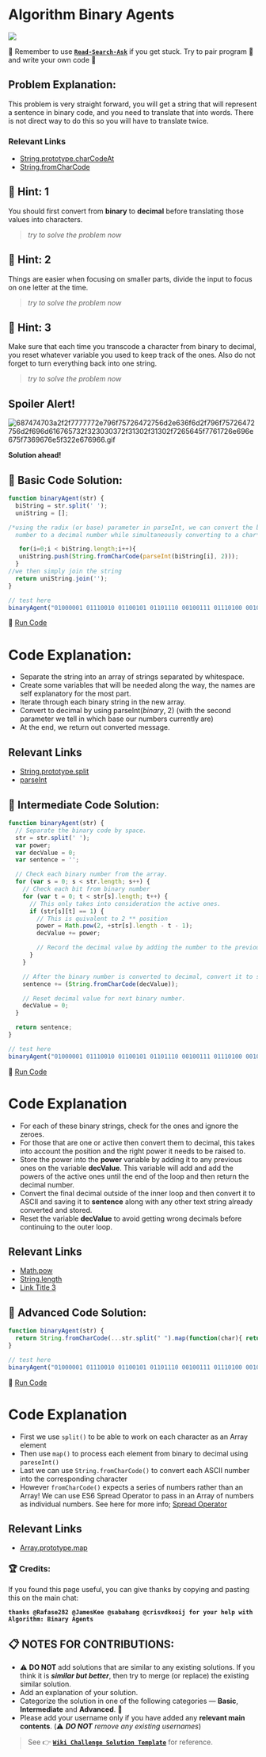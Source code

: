 # Algorithm Binary Agents

![](https://i.imgur.com/HSwaSFK.jpg)

:triangular_flag_on_post: Remember to use [**`Read-Search-Ask`**](FreeCodeCamp-Get-Help) if you get stuck. Try to pair program :busts_in_silhouette: and write your own code :pencil:

## Problem Explanation:

This problem is very straight forward, you will get a string that will represent a sentence in binary code, and you need to translate that into words. There is not direct way to do this so you will have to translate twice.

### Relevant Links

- [String.prototype.charCodeAt](JS-String-Prototype-CharCodeAt)
- [String.fromCharCode](String.fromCharCode)

## :speech_balloon: Hint: 1

You should first convert from **binary** to **decimal** before translating those values into characters.

> _try to solve the problem now_

## :speech_balloon: Hint: 2

Things are easier when focusing on smaller parts, divide the input to focus on one letter at the time.

> _try to solve the problem now_

## :speech_balloon: Hint: 3

Make sure that each time you transcode a character from binary to decimal, you reset whatever variable you used to keep track of the ones. Also do not forget to turn everything back into one string.

> _try to solve the problem now_

## Spoiler Alert!

![687474703a2f2f7777772e796f75726472756d2e636f6d2f796f75726472756d2f696d616765732f323030372f31302f31302f7265645f7761726e696e675f7369676e5f322e676966.gif](https://files.gitter.im/FreeCodeCamp/Wiki/nlOm/thumb/687474703a2f2f7777772e796f75726472756d2e636f6d2f796f75726472756d2f696d616765732f323030372f31302f31302f7265645f7761726e696e675f7369676e5f322e676966.gif)

**Solution ahead!**

## :beginner: Basic Code Solution:

```javascript
function binaryAgent(str) {
  biString = str.split(' ');
  uniString = [];

/*using the radix (or base) parameter in parseInt, we can convert the binary
  number to a decimal number while simultaneously converting to a char*/

   for(i=0;i < biString.length;i++){
   uniString.push(String.fromCharCode(parseInt(biString[i], 2)));
  }
//we then simply join the string
  return uniString.join('');
}

// test here
binaryAgent("01000001 01110010 01100101 01101110 00100111 01110100 00100000 01100010 01101111 01101110 01100110 01101001 01110010 01100101 01110011 00100000 01100110 01110101 01101110 00100001 00111111");
```

:rocket: [Run Code](https://repl.it/CLnm/0)

# Code Explanation:

- Separate the string into an array of strings separated by whitespace.
- Create some variables that will be needed along the way, the names are self explanatory for the most part.
- Iterate through each binary string in the new array.
- Convert to decimal by using parseInt(_binary_, 2) (with the second parameter we tell in which base our numbers currently are)
- At the end, we return out converted message.

## Relevant Links

- [String.prototype.split](JS-String-Prototype-Split)
- [parseInt](JS-ParseInt)

## :sunflower: Intermediate Code Solution:

```javascript
function binaryAgent(str) {
  // Separate the binary code by space.
  str = str.split(' ');
  var power;
  var decValue = 0;
  var sentence = '';

  // Check each binary number from the array.
  for (var s = 0; s < str.length; s++) {
    // Check each bit from binary number
    for (var t = 0; t < str[s].length; t++) {
      // This only takes into consideration the active ones.
      if (str[s][t] == 1) {
        // This is quivalent to 2 ** position
        power = Math.pow(2, +str[s].length - t - 1);
        decValue += power;

        // Record the decimal value by adding the number to the previous one.
      }
    }

    // After the binary number is converted to decimal, convert it to string and store
    sentence += (String.fromCharCode(decValue));

    // Reset decimal value for next binary number.
    decValue = 0;
  }

  return sentence;
}

// test here
binaryAgent("01000001 01110010 01100101 01101110 00100111 01110100 00100000 01100010 01101111 01101110 01100110 01101001 01110010 01100101 01110011 00100000 01100110 01110101 01101110 00100001 00111111");
```

:rocket: [Run Code](https://repl.it/CLno/0)

# Code Explanation

- For each of these binary strings, check for the ones and ignore the zeroes.
- For those that are one or active then convert them to decimal, this takes into account the position and the right power it needs to be raised to.
- Store the power into the **power** variable by adding it to any previous ones on the variable **decValue**. This variable will add and add the powers of the active ones until the end of the loop and then return the decimal number.
- Convert the final decimal outside of the inner loop and then convert it to ASCII and saving it to **sentence** along with any other text string already converted and stored.
- Reset the variable **decValue** to avoid getting wrong decimals before continuing to the outer loop.

## Relevant Links

- [Math.pow](JS-Math-Pow)
- [String.length](String.length)
- [Link Title 3](http://example.com)

## :rotating_light: Advanced Code Solution:

```javascript
function binaryAgent(str) {
  return String.fromCharCode(...str.split(" ").map(function(char){ return parseInt(char, 2); }));
}

// test here
binaryAgent("01000001 01110010 01100101 01101110 00100111 01110100 00100000 01100010 01101111 01101110 01100110 01101001 01110010 01100101 01110011 00100000 01100110 01110101 01101110 00100001 00111111");
```

:rocket: [Run Code](https://repl.it/CLnp/0)

# Code Explanation

- First we use `split()` to be able to work on each character as an Array element
- Then use `map()` to process each element from binary to decimal using `pareseInt()`
- Last we can use `String.fromCharCode()` to convert each ASCII number into the corresponding character
- However `fromCharCode()` expects a series of numbers rather than an Array! We can use ES6 Spread Operator to pass in an Array of numbers as individual numbers. See here for more info; [Spread Operator](https://developer.mozilla.org/en-US/docs/Web/JavaScript/Reference/Operators/Spread_operator)

## Relevant Links

- [Array.prototype.map](JS-Array-Prototype-Map)

### :trophy: Credits:

If you found this page useful, you can give thanks by copying and pasting this on the main chat:

**`thanks @Rafase282 @JamesKee @sabahang @crisvdkooij for your help with Algorithm: Binary Agents`**

## :clipboard: NOTES FOR CONTRIBUTIONS:

- :warning: **DO NOT** add solutions that are similar to any existing solutions. If you think it is **_similar but better_**, then try to merge (or replace) the existing similar solution.
- Add an explanation of your solution.
- Categorize the solution in one of the following categories &mdash; **Basic**, **Intermediate** and **Advanced**. :traffic_light:
- Please add your username only if you have added any **relevant main contents**. (:warning: **_DO NOT_** _remove any existing usernames_)

> See :point_right: [**`Wiki Challenge Solution Template`**](Wiki-Template-Challenge-Solution) for reference.
